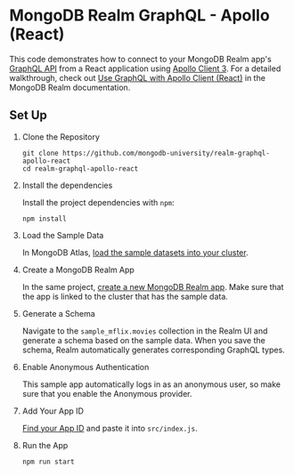 # MongoDB Realm GraphQL - Apollo (React)

This code demonstrates how to connect to your MongoDB Realm app's [GraphQL
API](https://docs.mongodb.com/realm/graphql) from a React application using [Apollo Client
3](https://www.apollographql.com/docs/react/). For a detailed walkthrough, check out [Use GraphQL
with Apollo Client (React)](https://docs.mongodb.com/realm/web/graphql-apollo-react) in the MongoDB
Realm documentation.

## Set Up

1. Clone the Repository

   ```shell
   git clone https://github.com/mongodb-university/realm-graphql-apollo-react
   cd realm-graphql-apollo-react
   ```

2. Install the dependencies

   Install the project dependencies with `npm`:
   
   ```shell
   npm install
   ```

3. Load the Sample Data

   In MongoDB Atlas, [load the sample datasets into your
   cluster](https://docs.atlas.mongodb.com/sample-data/).

4. Create a MongoDB Realm App

   In the same project, [create a new MongoDB Realm
   app](https://docs.mongodb.com/realm/procedures/create-realm-app/). Make sure that the app is
   linked to the cluster that has the sample data.

5. Generate a Schema

   Navigate to the `sample_mflix.movies` collection in the Realm UI and generate a schema based on
   the sample data. When you save the schema, Realm automatically generates corresponding GraphQL
   types.

6. Enable Anonymous Authentication

   This sample app automatically logs in as an anonymous user, so make sure that you enable the
   Anonymous provider.

7. Add Your App ID

   [Find your App ID](https://docs.mongodb.com/realm/get-started/find-your-app-id/) and paste it
   into ``src/index.js``.

8. Run the App

   ```shell
   npm run start
   ```

